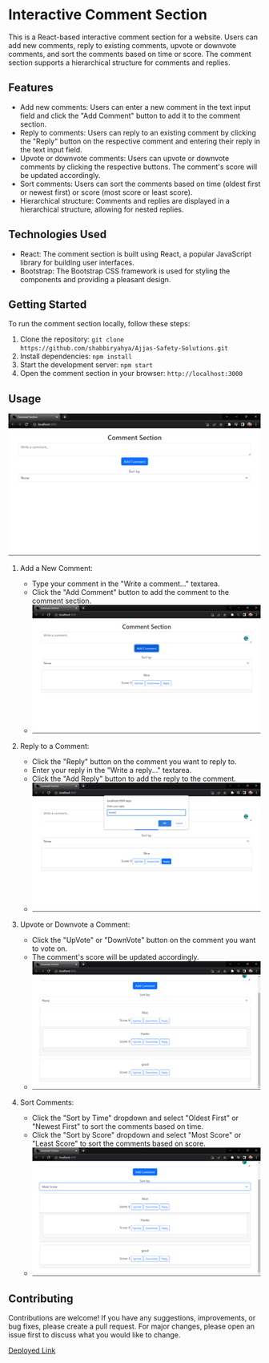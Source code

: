 

# Interactive Comment Section

This is a React-based interactive comment section for a website. Users can add new comments, reply to existing comments, upvote or downvote comments, and sort the comments based on time or score. The comment section supports a hierarchical structure for comments and replies.

## Features

- Add new comments: Users can enter a new comment in the text input field and click the "Add Comment" button to add it to the comment section.
- Reply to comments: Users can reply to an existing comment by clicking the "Reply" button on the respective comment and entering their reply in the text input field.
- Upvote or downvote comments: Users can upvote or downvote comments by clicking the respective buttons. The comment's score will be updated accordingly.
- Sort comments: Users can sort the comments based on time (oldest first or newest first) or score (most score or least score).
- Hierarchical structure: Comments and replies are displayed in a hierarchical structure, allowing for nested replies.

## Technologies Used

- React: The comment section is built using React, a popular JavaScript library for building user interfaces.
- Bootstrap: The Bootstrap CSS framework is used for styling the components and providing a pleasant design.

## Getting Started

To run the comment section locally, follow these steps:

1. Clone the repository: `git clone https://github.com/shabbiryahya/Ajjas-Safety-Solutions.git`
2. Install dependencies: `npm install`
3. Start the development server: `npm start`
4. Open the comment section in your browser: `http://localhost:3000`

## Usage
![Home Page](/src/assests/Screenshot%202023-07-12%20163328.png)

1. Add a New Comment:
   - Type your comment in the "Write a comment..." textarea.
   - Click the "Add Comment" button to add the comment to the comment section.
   - ![Home Page](/src/assests/Screenshot%202023-07-12%20163552.png)


2. Reply to a Comment:
   - Click the "Reply" button on the comment you want to reply to.
   - Enter your reply in the "Write a reply..." textarea.
   - Click the "Add Reply" button to add the reply to the comment.
   - ![Home Page](/src/assests/Screenshot%202023-07-12%20163823.png)


3. Upvote or Downvote a Comment:
   - Click the "UpVote" or "DownVote" button on the comment you want to vote on.
   - The comment's score will be updated accordingly.
   - ![Home Page](/src/assests/Screenshot%202023-07-12%20164110.png)


4. Sort Comments:
   - Click the "Sort by Time" dropdown and select "Oldest First" or "Newest First" to sort the comments based on time.
   - Click the "Sort by Score" dropdown and select "Most Score" or "Least Score" to sort the comments based on score.
   - ![Home Page](/src/assests/Screenshot%202023-07-12%20164359.png)
   
## Contributing

Contributions are welcome! If you have any suggestions, improvements, or bug fixes, please create a pull request. For major changes, please open an issue first to discuss what you would like to change.

[Deployed Link](https://comment-section-ajjas-masai.netlify.app/)



